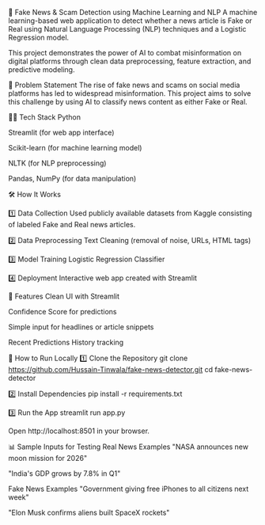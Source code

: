 📰 Fake News & Scam Detection using Machine Learning and NLP
A machine learning-based web application to detect whether a news article is Fake or Real using Natural Language Processing (NLP) techniques and a Logistic Regression model.

This project demonstrates the power of AI to combat misinformation on digital platforms through clean data preprocessing, feature extraction, and predictive modeling.

🚩 Problem Statement
The rise of fake news and scams on social media platforms has led to widespread misinformation. This project aims to solve this challenge by using AI to classify news content as either Fake or Real.

🧑‍💻 Tech Stack
Python

Streamlit (for web app interface)

Scikit-learn (for machine learning model)

NLTK (for NLP preprocessing)

Pandas, NumPy (for data manipulation)

🛠️ How It Works

1️⃣ Data Collection
Used publicly available datasets from Kaggle consisting of labeled Fake and Real news articles.

2️⃣ Data Preprocessing
Text Cleaning (removal of noise, URLs, HTML tags)

3️⃣ Model Training
Logistic Regression Classifier

4️⃣ Deployment
Interactive web app created with Streamlit

🎯 Features
Clean UI with Streamlit

Confidence Score for predictions

Simple input for headlines or article snippets

Recent Predictions History tracking

🚀 How to Run Locally
1️⃣ Clone the Repository
git clone https://github.com/Hussain-Tinwala/fake-news-detector.git
cd fake-news-detector

2️⃣ Install Dependencies
pip install -r requirements.txt

3️⃣ Run the App
streamlit run app.py

Open http://localhost:8501 in your browser.

📊 Sample Inputs for Testing
Real News Examples
"NASA announces new moon mission for 2026"

"India's GDP grows by 7.8% in Q1"

Fake News Examples
"Government giving free iPhones to all citizens next week"

"Elon Musk confirms aliens built SpaceX rockets"
